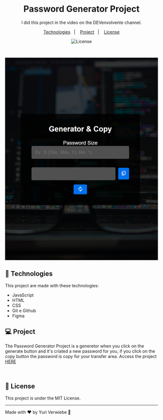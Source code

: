 <h1 align="center"> Password Generator Project </h1>

<p align="center">
I did this project in the video on the DEVenvolvente channel.
</p>

<p align="center">
  <a href="#-tecnologias">Technologies</a>&nbsp;&nbsp;&nbsp;|&nbsp;&nbsp;&nbsp;
  <a href="#-projeto">Project</a>&nbsp;&nbsp;&nbsp;|&nbsp;&nbsp;&nbsp;
  <a href="#-licença">License</a>
</p>

<p align="center">
  <img alt="License" src="https://img.shields.io/static/v1?label=license&message=MIT&color=49AA26&labelColor=000000">
</p>

<br>

<p align="center">
  <img alt="Imagem Ilustrativa Github Favorites" src="img/preview.png" width="600px">
</p>

## 🚀 Technologies

This project are made with these technologies:

- JavaScript
- HTML
- CSS
- Git e Github
- Figma

## 💻 Project

The Password Generator Project is a generetor when you click on the generate button and it's criated a new password for you, if you click on the copy button the password is copy for your transfer area. Access the project [HERE](https://yuriverwiebe.github.io/password-generator)
 
<br>

## 📝 License

This project is under the MIT License.

---

Made with ♥ by Yuri Verwiebe 🌊
